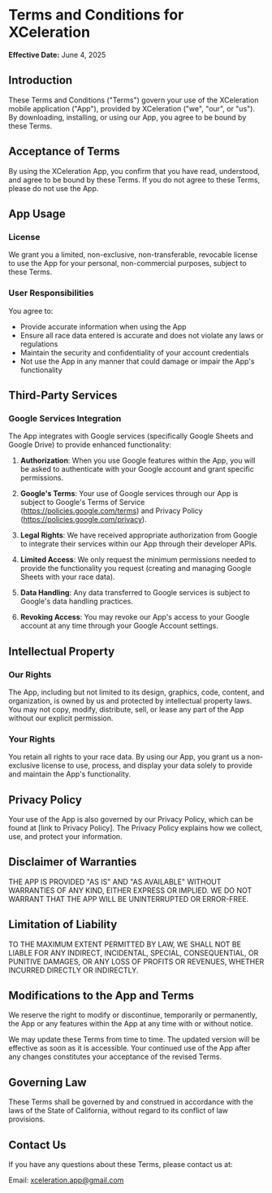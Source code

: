 # Terms and Conditions for XCeleration

**Effective Date:** June 4, 2025

## Introduction

These Terms and Conditions ("Terms") govern your use of the XCeleration mobile application ("App"), provided by XCeleration ("we", "our", or "us"). By downloading, installing, or using our App, you agree to be bound by these Terms.

## Acceptance of Terms

By using the XCeleration App, you confirm that you have read, understood, and agree to be bound by these Terms. If you do not agree to these Terms, please do not use the App.

## App Usage

### License
We grant you a limited, non-exclusive, non-transferable, revocable license to use the App for your personal, non-commercial purposes, subject to these Terms.

### User Responsibilities
You agree to:
- Provide accurate information when using the App
- Ensure all race data entered is accurate and does not violate any laws or regulations
- Maintain the security and confidentiality of your account credentials
- Not use the App in any manner that could damage or impair the App's functionality

## Third-Party Services

### Google Services Integration
The App integrates with Google services (specifically Google Sheets and Google Drive) to provide enhanced functionality:

1. **Authorization**: When you use Google features within the App, you will be asked to authenticate with your Google account and grant specific permissions.

2. **Google's Terms**: Your use of Google services through our App is subject to Google's Terms of Service (https://policies.google.com/terms) and Privacy Policy (https://policies.google.com/privacy).

3. **Legal Rights**: We have received appropriate authorization from Google to integrate their services within our App through their developer APIs.

4. **Limited Access**: We only request the minimum permissions needed to provide the functionality you request (creating and managing Google Sheets with your race data).

5. **Data Handling**: Any data transferred to Google services is subject to Google's data handling practices.

6. **Revoking Access**: You may revoke our App's access to your Google account at any time through your Google Account settings.

## Intellectual Property

### Our Rights
The App, including but not limited to its design, graphics, code, content, and organization, is owned by us and protected by intellectual property laws. You may not copy, modify, distribute, sell, or lease any part of the App without our explicit permission.

### Your Rights
You retain all rights to your race data. By using our App, you grant us a non-exclusive license to use, process, and display your data solely to provide and maintain the App's functionality.

## Privacy Policy

Your use of the App is also governed by our Privacy Policy, which can be found at [link to Privacy Policy]. The Privacy Policy explains how we collect, use, and protect your information.

## Disclaimer of Warranties

THE APP IS PROVIDED "AS IS" AND "AS AVAILABLE" WITHOUT WARRANTIES OF ANY KIND, EITHER EXPRESS OR IMPLIED. WE DO NOT WARRANT THAT THE APP WILL BE UNINTERRUPTED OR ERROR-FREE.

## Limitation of Liability

TO THE MAXIMUM EXTENT PERMITTED BY LAW, WE SHALL NOT BE LIABLE FOR ANY INDIRECT, INCIDENTAL, SPECIAL, CONSEQUENTIAL, OR PUNITIVE DAMAGES, OR ANY LOSS OF PROFITS OR REVENUES, WHETHER INCURRED DIRECTLY OR INDIRECTLY.

## Modifications to the App and Terms

We reserve the right to modify or discontinue, temporarily or permanently, the App or any features within the App at any time with or without notice.

We may update these Terms from time to time. The updated version will be effective as soon as it is accessible. Your continued use of the App after any changes constitutes your acceptance of the revised Terms.

## Governing Law

These Terms shall be governed by and construed in accordance with the laws of the State of California, without regard to its conflict of law provisions.

## Contact Us

If you have any questions about these Terms, please contact us at:

Email: xceleration.app@gmail.com
